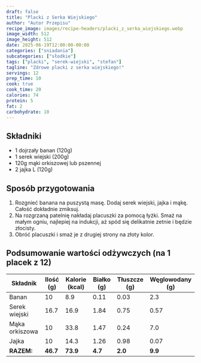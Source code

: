```yaml
---
draft: false
title: "Placki z Serka Wiejskiego"
author: "Autor Przepisu"
recipe_image: images/recipe-headers/placki_z_serka_wiejskiego.webp
image_width: 512
image_height: 512
date: 2025-06-19T12:00:00-00:00
categories: ["sniadania"]
subcategories: ["słodkie"]
tags: ["placki", "serek-wiejski", "stefan"]
tagline: "Zdrowe placki z serka wiejskiego!"
servings: 12
prep_time: 10
cook: true
cook_time: 20
calories: 74
protein: 5
fat: 2
carbohydrate: 10
---
```


## Składniki
- 1 dojrzały banan (120g)
- 1 serek wiejski (200g)
- 120g mąki orkiszowej lub pszennej
- 2 jajka L (120g)

## Sposób przygotowania
1. Rozgnieć banana na puszystą masę. Dodaj serek wiejski, jajka i mąkę. Całość dokładnie zmiksuj.
2. Na rozgrzaną patelnię nakładaj placuszki za pomocą łyżki. Smaż na małym ogniu, najlepiej na indukcji, aż spód się delikatnie zetnie i będzie złocisty.
3. Obróć placuszki i smaż je z drugiej strony na złoty kolor.

## Podsumowanie wartości odżywczych (na 1 placek z 12)

| Składnik         | Ilość (g) | Kalorie (kcal) | Białko (g) | Tłuszcze (g) | Węglowodany (g) |
|------------------|-----------|---------------|------------|--------------|-----------------|
| Banan            | 10        | 8.9           | 0.11       | 0.03         | 2.3             |
| Serek wiejski    | 16.7      | 16.9          | 1.84       | 0.75         | 0.57            |
| Mąka orkiszowa   | 10        | 33.8          | 1.47       | 0.24         | 7.0             |
| Jajka            | 10        | 14.3          | 1.26       | 0.98         | 0.07            |
| **RAZEM:**       | **46.7**  | **73.9**      | **4.7**    | **2.0**      | **9.9**         |